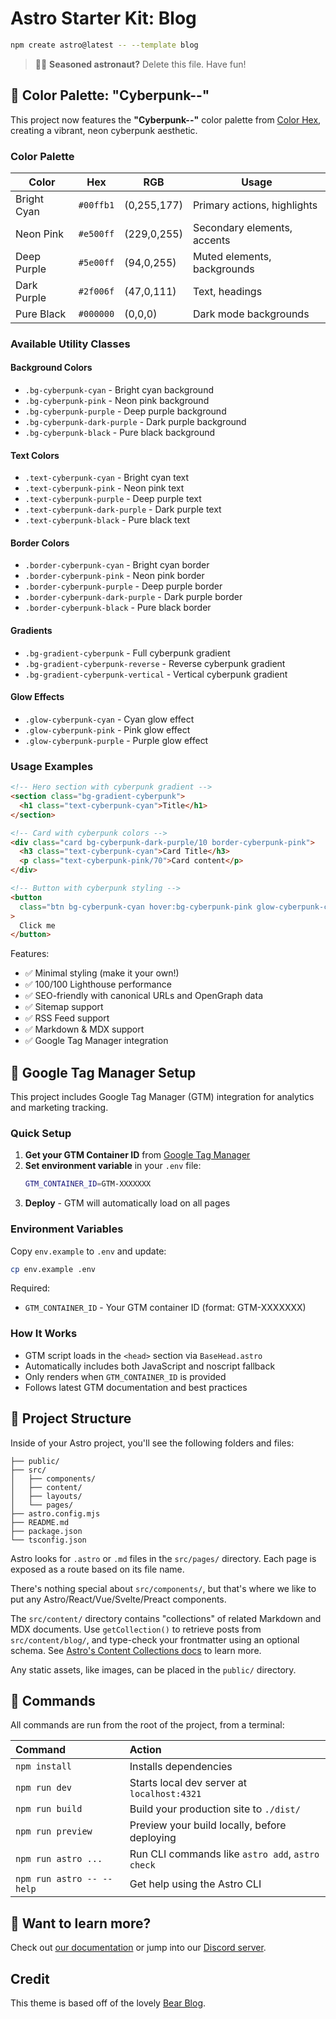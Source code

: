 # Astro Starter Kit: Blog

```sh
npm create astro@latest -- --template blog
```

> 🧑‍🚀 **Seasoned astronaut?** Delete this file. Have fun!

## 🎨 Color Palette: "Cyberpunk--"

This project now features the **"Cyberpunk--"** color palette from [Color Hex](https://www.color-hex.com/color-palette/1046370), creating a vibrant, neon cyberpunk aesthetic.

### Color Palette

| Color       | Hex       | RGB         | Usage                       |
| ----------- | --------- | ----------- | --------------------------- |
| Bright Cyan | `#00ffb1` | (0,255,177) | Primary actions, highlights |
| Neon Pink   | `#e500ff` | (229,0,255) | Secondary elements, accents |
| Deep Purple | `#5e00ff` | (94,0,255)  | Muted elements, backgrounds |
| Dark Purple | `#2f006f` | (47,0,111)  | Text, headings              |
| Pure Black  | `#000000` | (0,0,0)     | Dark mode backgrounds       |

### Available Utility Classes

#### Background Colors

- `.bg-cyberpunk-cyan` - Bright cyan background
- `.bg-cyberpunk-pink` - Neon pink background
- `.bg-cyberpunk-purple` - Deep purple background
- `.bg-cyberpunk-dark-purple` - Dark purple background
- `.bg-cyberpunk-black` - Pure black background

#### Text Colors

- `.text-cyberpunk-cyan` - Bright cyan text
- `.text-cyberpunk-pink` - Neon pink text
- `.text-cyberpunk-purple` - Deep purple text
- `.text-cyberpunk-dark-purple` - Dark purple text
- `.text-cyberpunk-black` - Pure black text

#### Border Colors

- `.border-cyberpunk-cyan` - Bright cyan border
- `.border-cyberpunk-pink` - Neon pink border
- `.border-cyberpunk-purple` - Deep purple border
- `.border-cyberpunk-dark-purple` - Dark purple border
- `.border-cyberpunk-black` - Pure black border

#### Gradients

- `.bg-gradient-cyberpunk` - Full cyberpunk gradient
- `.bg-gradient-cyberpunk-reverse` - Reverse cyberpunk gradient
- `.bg-gradient-cyberpunk-vertical` - Vertical cyberpunk gradient

#### Glow Effects

- `.glow-cyberpunk-cyan` - Cyan glow effect
- `.glow-cyberpunk-pink` - Pink glow effect
- `.glow-cyberpunk-purple` - Purple glow effect

### Usage Examples

```html
<!-- Hero section with cyberpunk gradient -->
<section class="bg-gradient-cyberpunk">
  <h1 class="text-cyberpunk-cyan">Title</h1>
</section>

<!-- Card with cyberpunk colors -->
<div class="card bg-cyberpunk-dark-purple/10 border-cyberpunk-pink">
  <h3 class="text-cyberpunk-cyan">Card Title</h3>
  <p class="text-cyberpunk-pink/70">Card content</p>
</div>

<!-- Button with cyberpunk styling -->
<button
  class="btn bg-cyberpunk-cyan hover:bg-cyberpunk-pink glow-cyberpunk-cyan"
>
  Click me
</button>
```

Features:

- ✅ Minimal styling (make it your own!)
- ✅ 100/100 Lighthouse performance
- ✅ SEO-friendly with canonical URLs and OpenGraph data
- ✅ Sitemap support
- ✅ RSS Feed support
- ✅ Markdown & MDX support
- ✅ Google Tag Manager integration

## 🔧 Google Tag Manager Setup

This project includes Google Tag Manager (GTM) integration for analytics and marketing tracking.

### Quick Setup

1. **Get your GTM Container ID** from [Google Tag Manager](https://tagmanager.google.com/)
2. **Set environment variable** in your `.env` file:
   ```bash
   GTM_CONTAINER_ID=GTM-XXXXXXX
   ```
3. **Deploy** - GTM will automatically load on all pages

### Environment Variables

Copy `env.example` to `.env` and update:

```bash
cp env.example .env
```

Required:

- `GTM_CONTAINER_ID` - Your GTM container ID (format: GTM-XXXXXXX)

### How It Works

- GTM script loads in the `<head>` section via `BaseHead.astro`
- Automatically includes both JavaScript and noscript fallback
- Only renders when `GTM_CONTAINER_ID` is provided
- Follows latest GTM documentation and best practices

## 🚀 Project Structure

Inside of your Astro project, you'll see the following folders and files:

```text
├── public/
├── src/
│   ├── components/
│   ├── content/
│   ├── layouts/
│   └── pages/
├── astro.config.mjs
├── README.md
├── package.json
└── tsconfig.json
```

Astro looks for `.astro` or `.md` files in the `src/pages/` directory. Each page is exposed as a route based on its file name.

There's nothing special about `src/components/`, but that's where we like to put any Astro/React/Vue/Svelte/Preact components.

The `src/content/` directory contains "collections" of related Markdown and MDX documents. Use `getCollection()` to retrieve posts from `src/content/blog/`, and type-check your frontmatter using an optional schema. See [Astro's Content Collections docs](https://docs.astro.build/en/guides/content-collections/) to learn more.

Any static assets, like images, can be placed in the `public/` directory.

## 🧞 Commands

All commands are run from the root of the project, from a terminal:

| Command                   | Action                                           |
| :------------------------ | :----------------------------------------------- |
| `npm install`             | Installs dependencies                            |
| `npm run dev`             | Starts local dev server at `localhost:4321`      |
| `npm run build`           | Build your production site to `./dist/`          |
| `npm run preview`         | Preview your build locally, before deploying     |
| `npm run astro ...`       | Run CLI commands like `astro add`, `astro check` |
| `npm run astro -- --help` | Get help using the Astro CLI                     |

## 👀 Want to learn more?

Check out [our documentation](https://docs.astro.build) or jump into our [Discord server](https://astro.build/chat).

## Credit

This theme is based off of the lovely [Bear Blog](https://github.com/HermanMartinus/bearblog/).
